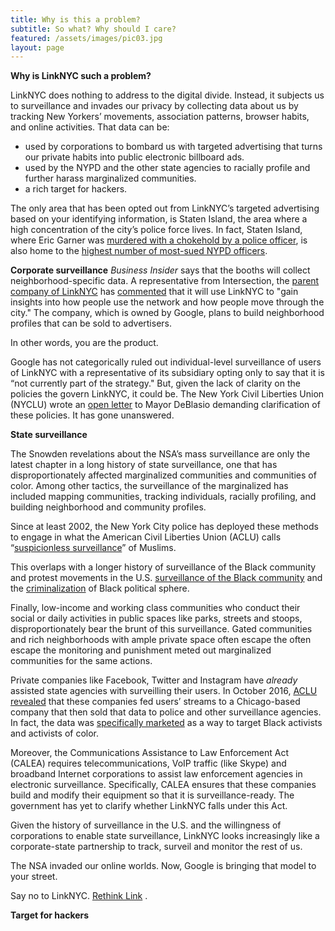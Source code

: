 ```yaml
---
title: Why is this a problem?
subtitle: So what? Why should I care? 
featured: /assets/images/pic03.jpg
layout: page
---
```


**Why is LinkNYC such a problem?**

LinkNYC does nothing to address to the digital divide. Instead, it subjects us to surveillance and invades our privacy by collecting data about us by tracking New Yorkers’ movements, association patterns, browser habits, and online activities. That data can be:
* used by corporations to bombard us with targeted advertising that turns our private habits into public electronic billboard ads. 
* used by the NYPD and the other state agencies to racially profile and further harass marginalized communities. 
* a rich target for hackers.

The only area that has been opted out from LinkNYC’s targeted advertising based on your identifying information, is Staten Island, the area where a high concentration of the city’s police force lives. In fact, Staten Island, where Eric Garner was [murdered with a chokehold by a police officer](http://www.rollingstone.com/politics/news/black-lives-matter-11-racist-police-killings-with-no-justice-served-20141204), is also home to the [highest number of most-sued NYPD officers](http://www.nydailynews.com/new-york/staten-island-highest-number-most-sued-nypd-officers-article-1.1882160).

**Corporate surveillance**
*Business Insider* says that the booths will collect neighborhood-specific data. A representative from Intersection, the [parent company of LinkNYC](/pages/Who-owns-link) has [commented](http://www.businessinsider.com/inside-linknycs-free-public-gigabit-wifi-plan-2016-2) that it will use LinkNYC to "gain insights into how people use the network and how people move through the city." The company, which is owned by Google, plans to build neighborhood profiles that can be sold to advertisers. 

In other words, you are the product. 

Google has not categorically ruled out individual-level surveillance of users of LinkNYC with a representative of its subsidiary opting only to say that it is “not currently part of the strategy." But, given the lack of clarity on the policies the govern LinkNYC, it could be. The New York Civil Liberties Union (NYCLU) wrote an [open letter](http://www.nyclu.org/files/releases/city%20wifi%20letter.pdf) to Mayor DeBlasio demanding clarification of these policies. It has gone unanswered.

**State surveillance**

The Snowden revelations about the NSA’s mass surveillance are only the latest chapter in a long history of state surveillance, one that has disproportionately affected marginalized communities and communities of color. Among other tactics, the surveillance of the marginalized has included mapping communities, tracking individuals, racially profiling, and building neighborhood and community profiles. 

Since at least 2002, the New York City police has deployed these methods to engage in what the American Civil Liberties Union (ACLU) calls “[suspicionless surveillance](https://www.aclu.org/other/factsheet-nypd-muslim-surveillance-program)” of Muslims. 

This overlaps with a longer history of surveillance of the Black community and protest movements in the U.S. [surveillance of the Black community](https://www.eff.org/deeplinks/2014/02/history-surveillance-and-black-community) and the [criminalization](https://policy.m4bl.org/political-power/) of Black political sphere. 

Finally, low-income and working class communities who conduct their social or daily activities in public spaces like parks, streets and stoops, disproportionately bear the brunt of this surveillance. Gated communities and rich neighborhoods with ample private space often escape the often escape the monitoring and punishment meted out marginalized communities for the same actions.

Private companies like Facebook, Twitter and Instagram have _already_ assisted state agencies with surveilling their users. In October 2016, [ACLU revealed](http://arstechnica.com/tech-policy/2016/10/aclu-exposes-facebook-twitter-for-selling-surveillance-company-user-data/) that these companies fed users’ streams to a Chicago-based company that then sold that data to police and other surveillance agencies. In fact, the data was [specifically marketed](https://www.aclunc.org/blog/facebook-instagram-and-twitter-provided-data-access-surveillance-product-marketed-target) as a way to target Black activists and activists of color. 

Moreover, the Communications Assistance to Law Enforcement Act  (CALEA) requires telecommunications, VoIP traffic (like Skype) and broadband Internet corporations to assist law enforcement agencies in electronic surveillance. Specifically, CALEA ensures that these companies build and modify their equipment so that it is surveillance-ready. The government has yet to clarify whether LinkNYC falls under this Act. 

Given the history of surveillance in the U.S. and the willingness of corporations to enable state surveillance, LinkNYC looks increasingly like a corporate-state partnership to track, surveil and monitor the rest of us. 

The NSA invaded our online worlds. Now, Google is bringing that model to your street. 

Say no to LinkNYC. [Rethink Link](/pages/take-action) .

**Target for hackers**